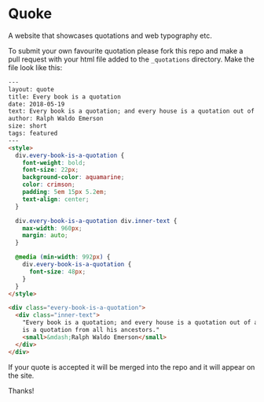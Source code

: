 # Quoke

A website that showcases quotations and web typography etc.

To submit your own favourite quotation please fork this repo and make a pull request with your html file added to the `_quotations` directory. Make the file look like this:

```html
---
layout: quote
title: Every book is a quotation
date: 2018-05-19
text: Every book is a quotation; and every house is a quotation out of all forests, and mines, and stone quarries; and every man is a quotation from all his ancestors.
author: Ralph Waldo Emerson
size: short
tags: featured
---
<style>
  div.every-book-is-a-quotation {
    font-weight: bold;
    font-size: 22px;
    background-color: aquamarine;
    color: crimson;
    padding: 5em 15px 5.2em;
    text-align: center;
  }

  div.every-book-is-a-quotation div.inner-text {
    max-width: 960px;
    margin: auto;
  }

  @media (min-width: 992px) {
    div.every-book-is-a-quotation {
      font-size: 48px;
    }
  }
</style>

<div class="every-book-is-a-quotation">
  <div class="inner-text">
    "Every book is a quotation; and every house is a quotation out of all forests, and mines, and stone quarries; and every man
    is a quotation from all his ancestors."
    <small>&mdash;Ralph Waldo Emerson</small>
  </div>
</div>
```

If your quote is accepted it will be merged into the repo and it will appear on the site.

Thanks!
